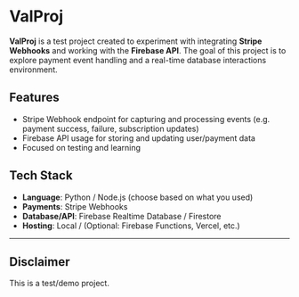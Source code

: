 # ValProj

**ValProj** is a test project created to experiment with integrating **Stripe Webhooks** and working with the **Firebase API**. The goal of this project is to explore payment event handling and a real-time database interactions environment.

## Features

- Stripe Webhook endpoint for capturing and processing events (e.g. payment success, failure, subscription updates)
- Firebase API usage for storing and updating user/payment data
- Focused on testing and learning

## Tech Stack

- **Language**: Python / Node.js (choose based on what you used)
- **Payments**: Stripe Webhooks
- **Database/API**: Firebase Realtime Database / Firestore
- **Hosting**: Local / (Optional: Firebase Functions, Vercel, etc.)

---

## Disclaimer
This is a test/demo project.
